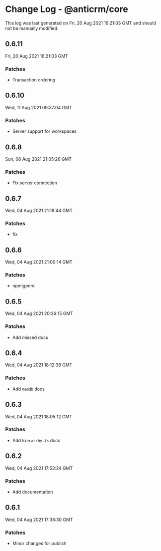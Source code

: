 # Change Log - @anticrm/core

This log was last generated on Fri, 20 Aug 2021 16:21:03 GMT and should not be manually modified.

## 0.6.11
Fri, 20 Aug 2021 16:21:03 GMT

### Patches

- Transaction ordering

## 0.6.10
Wed, 11 Aug 2021 09:37:04 GMT

### Patches

- Server support for workspaces

## 0.6.8
Sun, 08 Aug 2021 21:05:26 GMT

### Patches

- Fix server connection

## 0.6.7
Wed, 04 Aug 2021 21:18:44 GMT

### Patches

- fix

## 0.6.6
Wed, 04 Aug 2021 21:00:14 GMT

### Patches

- npmigonre

## 0.6.5
Wed, 04 Aug 2021 20:26:15 GMT

### Patches

- Add missed docs

## 0.6.4
Wed, 04 Aug 2021 18:12:38 GMT

### Patches

- Add `memdb` docs

## 0.6.3
Wed, 04 Aug 2021 18:05:12 GMT

### Patches

- Add `hierarchy.ts` docs

## 0.6.2
Wed, 04 Aug 2021 17:53:24 GMT

### Patches

- Add documentation

## 0.6.1
Wed, 04 Aug 2021 17:38:30 GMT

### Patches

- Minor changes for publish


